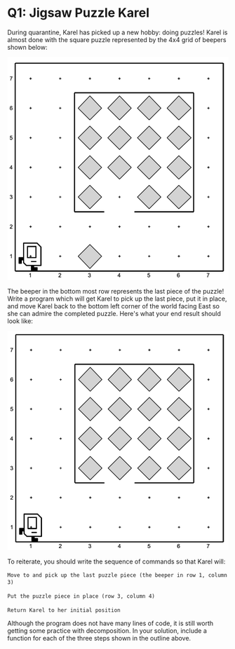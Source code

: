 # Q1: Jigsaw Puzzle Karel

During quarantine, Karel has picked up a new hobby: doing puzzles! Karel is almost done with the square puzzle represented by the 4x4 grid of beepers shown below:

<img src="/images/assignment 11.jpeg">

The beeper in the bottom most row represents the last piece of the puzzle! Write a program which will get Karel to pick up the last piece, put it in place, and move Karel back to the bottom left corner of the world facing East so she can admire the completed puzzle. Here's what your end result should look like:

 <img src="/images/assignment 112.jpeg">

To reiterate, you should write the sequence of commands so that Karel will:

    Move to and pick up the last puzzle piece (the beeper in row 1, column 3)

    Put the puzzle piece in place (row 3, column 4)

    Return Karel to her initial position

Although the program does not have many lines of code, it is still worth getting some practice with decomposition. In your solution, include a function for each of the three steps shown in the outline above.
